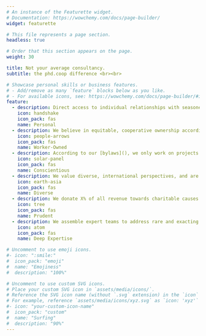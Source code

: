 ```yaml
---
# An instance of the Featurette widget.
# Documentation: https://wowchemy.com/docs/page-builder/
widget: featurette

# This file represents a page section.
headless: true

# Order that this section appears on the page.
weight: 30

title: Not your average consultancy.
subtitle: the phd.coop difference <br><br>

# Showcase personal skills or business features.
# - Add/remove as many `feature` blocks below as you like.
# - For available icons, see: https://wowchemy.com/docs/page-builder/#icons
feature:
  - description: Direct access to individual relationships with seasoned experts across a range of disciplines.
    icon: handshake
    icon_pack: fas
    name: Personal
  - description: We believe in equitable, cooperative ownership according to the [Rochdale Principles](https://en.wikipedia.org/wiki/Rochdale_Principles). 
    icon: people-arrows
    icon_pack: fas
    name: Worker-Owned
  - description: According to our [bylaws](), we only work on projects that lead towards a more equitable, just, and sustainable future.  
    icon: solar-panel
    icon_pack: fas
    name: Conscientious
  - description: We value diverse, international perspectives, and are proud to be a minority-owned business.
    icon: earth-asia
    icon_pack: fas
    name: Diverse
  - description: We donate X% of all revenue towards charitable causes that advance a more equitable, just, and sustainable future. 
    icon: tree
    icon_pack: fas
    name: Prudent
  - description: We assemble expert teams to address rare and exacting problems.
    icon: atom
    icon_pack: fas
    name: Deep Expertise

# Uncomment to use emoji icons.
#- icon: ":smile:"
#  icon_pack: "emoji"
#  name: "Emojiness"
#  description: "100%"

# Uncomment to use custom SVG icons.
# Place your custom SVG icon in `assets/media/icons/`.
# Reference the SVG icon name (without `.svg` extension) in the `icon` field.
# For example, reference `assets/media/icons/xyz.svg` as `icon: 'xyz'`
#- icon: "your-custom-icon-name"
#  icon_pack: "custom"
#  name: "Surfing"
#  description: "90%"
---
```

